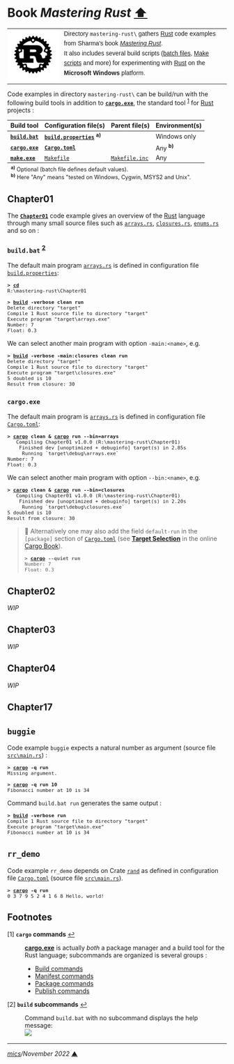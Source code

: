 # <span id="top">Book <i>Mastering Rust</i></span> <span style="size:30%;"><a href="../README.md">⬆</a></span>

<table style="font-family:Helvetica,Arial;font-size:14px;line-height:1.6;">
  <tr>
  <td style="border:0;padding:0 10px 0 0;min-width:120px;"><a href="https://www.rust-lang.org/" rel="external"><img src="../docs/images/rust-logo-blk.svg" width="120" alt="Rust project"/></a></td>
  <td style="border:0;padding:0;vertical-align:text-top;">Directory <code>mastering-rust\</code> gathers <a href="https://www.rust-lang.org/" rel="external">Rust</a> code examples from Sharma's book <a href="https://www.packtpub.com/product/mastering-rust-second-edition/9781789346572" rel="external"><i>Mastering Rust</i></a>.<br/>
  It also includes several build scripts (<a href="https://en.wikibooks.org/wiki/Windows_Batch_Scripting">batch files</a>, <a href="https://makefiletutorial.com/" rel="external">Make scripts</a> and more) for experimenting with <a href="https://www.rust-lang.org/" rel="external">Rust</a> on the <b>Microsoft Windows</b> platform.
  </td>
  </tr>
</table>

Code examples in directory `mastering-rust\` can be build/run with the following build tools in addition to [**`cargo.exe`**][cargo_cli], the standard tool <sup id="anchor_01">[1](#footnote_01)</sup> for [Rust] projects :

| Build tool                    | Configuration file(s)                    |Parent file(s) | Environment(s) |
|-------------------------------|------------------------------------------|----|----|
[**`build.bat`**](./Chapter01/build.bat) | [**`build.properties`**](./Chapter01/build.properties) <sup><b>a)</b></sup> | &nbsp; | Windows only |
| [**`cargo.exe`**][cargo_cli]      | [**`Cargo.toml`**](Chapter01/Cargo.toml) | &nbsp; | Any <sup><b>b)</b></sup> |
| [**`make.exe`**][gmake_cli] | [`Makefile`](Chapter01/Makefile) | [`Makefile.inc`](./Makefile.inc) | Any |
<div style="font-size:90%;margin:-10px 0 10px 8px;">
<sup><b>a)</b></sup> Optional (batch file defines default values).<br/>
<sup><b>b)</b></sup> Here "Any" means "tested on Windows, Cygwin, MSYS2 and Unix".</div>

## <span id="chapter01">Chapter01</span>

The [**`Chapter01`**](Chapter01) code example gives an overview of the [Rust] language through many small source files such as [`arrays.rs`](Chapter01/src/arrays.rs), [`closures.rs`](Chapter01/src/closures.rs), [`enums.rs`](Chapter01/src/enums.rs) and so on :

### <b id="build">`build.bat`</b> <sup id="anchor_02">[2](#footnote_02)</sup>

The default main program [`arrays.rs`](Chapter01/src/arrays.rs) is defined in configuration file [`build.properties`](Chapter01/build.properties):

<pre style="font-size:80%;">
<b>&gt; <a href="https://docs.microsoft.com/en-us/windows-server/administration/windows-commands/cd">cd</a></b>
R:\mastering-rust\Chapter01
&nbsp;
<b>&gt; <a href="Chapter01/build.bat">build</a> -verbose clean run</b>
Delete directory "target"
Compile 1 Rust source file to directory "target"
Execute program "target\arrays.exe"
Number: 7
Float: 0.3
</pre>

We can select another main program with option `-main:<name>`, e.g.

<pre style="font-size:80%;">
<b>&gt; <a href="Chapter01/build.bat">build</a> -verbose -main:closures clean run</b>
Delete directory "target"
Compile 1 Rust source file to directory "target"
Execute program "target\closures.exe"
5 doubled is 10
Result from closure: 30
</pre>

### <b id="cargo">`cargo.exe`</b>

The default main program is [`arrays.rs`](Chapter01/src/arrays.rs) is defined in configuration file [`Cargo.toml`](Chapter01/Cargo.toml):

<pre style="font-size:80%;">
<b>&gt; <a href="https://doc.rust-lang.org/cargo/commands/build-commands.html">cargo</a> clean & <a href="https://doc.rust-lang.org/cargo/commands/build-commands.html">cargo</a> run --bin=arrays</b>
   Compiling Chapter01 v1.0.0 (R:\mastering-rust\Chapter01)
    Finished dev [unoptimized + debuginfo] target(s) in 2.85s
     Running `target\debug\arrays.exe`
Number: 7
Float: 0.3
</pre>

We can select another main program with option `--bin:<name>`, e.g.

<pre style="font-size:80%;">
<b>&gt; <a href="https://doc.rust-lang.org/cargo/commands/build-commands.html">cargo</a> clean & <a href="https://doc.rust-lang.org/cargo/commands/build-commands.html">cargo</a> run --bin=closures</b>
   Compiling Chapter01 v1.0.0 (R:\mastering-rust\Chapter01)
    Finished dev [unoptimized + debuginfo] target(s) in 2.20s
     Running `target\debug\closures.exe`
5 doubled is 10
Result from closure: 30
</pre>

> **:mag_right:** Alternatively one may also add the field `default-run` in the `[package]` section of [`Cargo.toml`](Chapter01/Cargo.toml) (see [**Target Selection**][cargo_run] in the online [Cargo Book][cargo_book]).
> <pre style="font-size:80%;">
> <b>&gt; <a href="https://doc.rust-lang.org/cargo/commands/build-commands.html">cargo</a> --quiet run</b>
> Number: 7
> Float: 0.3
> </pre>

## <span id="chapter02">Chapter02</span>

<i>WIP</i>

## <span id="chapter03">Chapter03</span>

<i>WIP</i>

## <span id="chapter04">Chapter04</span>

<i>WIP</i>

## <span id="chapter17">Chapter17</span>

## <span id="chapter17_buggie">`buggie`</span>

Code example `buggie` expects a natural number as argument (source file [`src\main.rs`](./Chapter17/buggie/src/main.rs)) :

<pre style="font-size:80%;">
<b>&gt; <a href="https://doc.rust-lang.org/cargo/commands/build-commands.html">cargo</a> -q run</b>
Missing argument.
&nbsp;
<b>&gt; <a href="https://doc.rust-lang.org/cargo/commands/build-commands.html">cargo</a> -q run 10</b>
Fibonacci number at 10 is 34
</pre>

Command `build.bat run` generates the same output :

<pre style="font-size:80%;">
<b>&gt; <a href="./Chapter17/buggie/build.bat">build</a> -verbose run</b>
Compile 1 Rust source file to directory "target"
Execute program "target\main.exe"
Fibonacci number at 10 is 34
</pre>

## <span id="chapter17_rr_demo">`rr_demo`</span>

Code example `rr_demo` depends on Crate [`rand`](https://crates.io/crates/rand) as defined in configuration file [`Cargo.toml`](./Chapter17/rr_demo/Cargo.toml) (source file [`src\main.rs`](./Chapter17/rr_demo/src/main.rs)).

<pre style="font-size:80%;">
<b>&gt; <a href="https://doc.rust-lang.org/cargo/commands/build-commands.html">cargo</a> -q run</b>
0 3 7 9 5 2 4 1 6 8 Hello, world!
</pre>

## <span id="footnotes">Footnotes</span>

<span id="footnote_01">[1]</span> **`cargo` commands** [↩](#anchor_01)

<dl><dd>
<a href="https://doc.rust-lang.org/cargo/commands/cargo.html"><b></code>cargo.exe</code></b></a> is actually <i>both</i> a package manager and a build tool for the Rust language; subcommands are organized is several groups :
</dd>
<dd>
<ul>
<li><a href="https://doc.rust-lang.org/cargo/commands/cargo.html#build-commands">Build commands</a></li>
<li><a href="https://doc.rust-lang.org/cargo/commands/cargo.html#manifest-commands">Manifest commands</a></li>
<li><a href="https://doc.rust-lang.org/cargo/commands/cargo.html#package-commands">Package commands</a></li>
<li><a href="https://doc.rust-lang.org/cargo/commands/cargo.html#publishing-commands">Publish commands</a></li>
</ul>
</dd></dl>

<span id="footnote_02">[2]</span> **`build` subcommands** [↩](#anchor_02)

<dl><dd>
Command <code>build.bat</code> with no subcommand displays the help message:
</dd>
<dd>
<image src="../docs/images/build_help.png" />
</dd></dl>

***

*[mics](https://lampwww.epfl.ch/~michelou/)/November 2022* [**&#9650;**](#top)
<span id="bottom">&nbsp;</span>

<!-- link refs -->

[cargo_book]: https://doc.rust-lang.org/cargo/
[cargo_cli]: https://doc.rust-lang.org/cargo/commands/cargo.html
[cargo_run]: https://doc.rust-lang.org/cargo/commands/cargo-run.html#target-selection
[gmake_cli]: http://www.glue.umd.edu/lsf-docs/man/gmake.html
[rust]: https://www.rust-lang.org/
[rustc_cli]: https://doc.rust-lang.org/rustc/command-line-arguments.html
